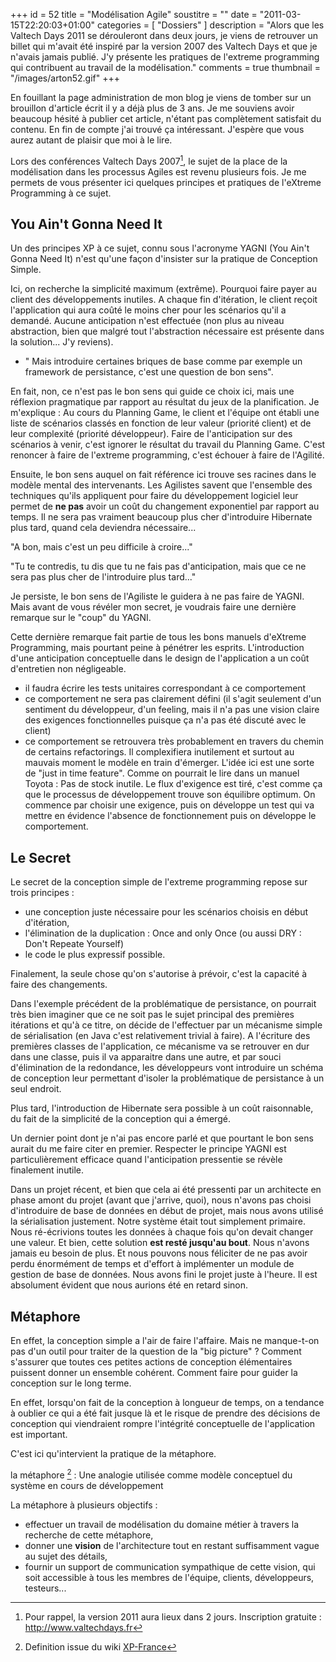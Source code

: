+++
id = 52
title = "Modélisation Agile"
soustitre = ""
date = "2011-03-15T22:20:03+01:00"
categories = [ "Dossiers" ]
description = "Alors que les Valtech Days 2011 se dérouleront dans deux jours, je viens de retrouver un billet qui m'avait été inspiré par la version 2007 des Valtech Days et que je n'avais jamais publié. J'y présente les pratiques de l'extreme programming qui contribuent au travail de la modélisation."
comments = true
thumbnail = "/images/arton52.gif"
+++

<div class="chapo">En fouillant la page administration de mon blog je viens de tomber sur un brouillon d'article écrit il y a déjà plus de 3 ans. Je me souviens avoir beaucoup hésité à publier cet article, n'étant pas complètement satisfait du contenu. En fin de compte j'ai trouvé ça intéressant. J'espère que vous aurez autant de plaisir que moi à le lire.</div>

Lors des conférences Valtech Days 2007[^1], le sujet de la place de la modélisation dans les processus Agiles est revenu plusieurs fois. Je me permets de vous présenter ici quelques principes et pratiques de l'eXtreme Programming à ce sujet.

[^1]: Pour rappel, la version 2011 aura lieux dans 2 jours. Inscription gratuite&nbsp;: http://www.valtechdays.fr

## You Ain't Gonna Need It
Un des principes XP à ce sujet, connu sous l'acronyme YAGNI (You Ain't Gonna Need It) n'est qu'une façon d'insister sur la pratique de Conception Simple.

Ici, on recherche la simplicité maximum (extrême). Pourquoi faire payer au client des développements inutiles. A chaque fin d'itération, le client reçoit l'application qui aura coûté le moins cher pour les scénarios qu'il a demandé. Aucune anticipation n'est effectuée (non plus au niveau abstraction, bien que malgré tout l'abstraction nécessaire est présente dans la solution... J'y reviens).

- " Mais introduire certaines briques de base comme par exemple un framework de persistance, c'est une question de bon sens".

En fait, non, ce n'est pas le bon sens qui guide ce choix ici, mais une réflexion pragmatique par rapport au résultat du jeux de la planification.
Je m'explique&nbsp;:
Au cours du Planning Game, le client et l'équipe ont établi une liste de scénarios classés en fonction de leur valeur (priorité client) et de leur complexité (priorité développeur). Faire de l'anticipation sur des scénarios à venir, c'est ignorer le résultat du travail du Planning Game. C'est renoncer à faire de l'extreme programming, c'est échouer à faire de l'Agilité. 

Ensuite, le bon sens auquel on fait référence ici trouve ses racines dans le modèle mental des intervenants. Les Agilistes savent que l'ensemble des techniques qu'ils appliquent pour faire du développement logiciel leur permet de **ne pas** avoir un coût du changement exponentiel par rapport au temps. Il ne sera pas vraiment beaucoup plus cher d'introduire Hibernate plus tard, quand cela deviendra nécessaire... 

"A bon, mais c'est un peu difficile à croire..."

"Tu te contredis, tu dis que tu ne fais pas d'anticipation, mais que ce ne sera pas plus cher de l'introduire plus tard..."

Je persiste, le bon sens de l'Agiliste le guidera à ne pas faire de YAGNI. 
Mais avant de vous révéler mon secret, je voudrais faire une dernière remarque sur le "coup" du YAGNI.

Cette dernière remarque fait partie de tous les bons manuels d'eXtreme Programming, mais pourtant peine à pénétrer les esprits. L'introduction d'une anticipation conceptuelle dans le design de l'application a un coût d'entretien non négligeable. 
- il faudra écrire les tests unitaires correspondant à ce comportement
- ce comportement ne sera pas clairement défini (il s'agit seulement d'un sentiment du développeur, d'un feeling, mais il n'a pas une vision claire des exigences fonctionnelles puisque ça n'a pas été discuté avec le client)
- ce comportement se retrouvera très probablement en travers du chemin de certains refactorings. Il complexifiera inutilement et surtout au mauvais moment le modèle en train d'émerger.
L'idée ici est une sorte de "just in time feature". Comme on pourrait le lire dans un manuel Toyota&nbsp;: Pas de stock inutile. Le flux d'exigence est tiré, c'est comme ça que le processus de développement trouve son équilibre optimum. On commence par choisir une exigence, puis on développe un test qui va mettre en évidence l'absence de fonctionnement puis on développe le comportement.

## Le Secret
Le secret de la conception simple de l'extreme programming repose sur trois principes&nbsp;:

- une conception juste nécessaire pour les scénarios choisis en début d'itération,
- l'élimination de la duplication&nbsp;: Once and only Once (ou aussi DRY&nbsp;: Don't Repeate Yourself)
- le code le plus expressif possible.


Finalement, la seule chose qu'on s'autorise à prévoir, c'est la capacité à faire des changements. 

Dans l'exemple précédent de la problématique de persistance, on pourrait très bien imaginer que ce ne soit pas le sujet principal des premières itérations et qu'à ce titre, on décide de l'effectuer par un mécanisme simple de sérialisation (en Java c'est relativement trivial à faire). A l'écriture des premières classes de l'application, ce mécanisme va se retrouver en dur dans une classe, puis il va apparaitre dans une autre, et par souci d'élimination de la redondance, les développeurs vont introduire un schéma de conception leur permettant d'isoler la problématique de persistance à un seul endroit.

Plus tard, l'introduction de Hibernate sera possible à un coût raisonnable, du fait de la simplicité de la conception qui a émergé.

Un dernier point dont je n'ai pas encore parlé et que pourtant le bon sens aurait du me faire citer en premier. Respecter le principe YAGNI est particulièrement efficace quand l'anticipation pressentie se révèle finalement inutile.

Dans un projet récent, et bien que cela ai été pressenti par un architecte en phase amont du projet (avant que j'arrive, quoi), nous n'avons pas choisi d'introduire de base de données en début de projet, mais nous avons utilisé la sérialisation justement. Notre système était tout simplement primaire. Nous ré-écrivions toutes les données à chaque fois qu'on devait changer une valeur.
Et bien, cette solution **est resté jusqu'au bout**. Nous n'avons jamais eu besoin de plus. Et nous pouvons nous féliciter de ne pas avoir perdu énormément de temps et d'effort à implémenter un module de gestion de base de données. Nous avons fini le projet juste à l'heure. Il est absolument évident que nous aurions été en retard sinon.

## Métaphore

En effet, la conception simple a l'air de faire l'affaire. Mais ne manque-t-on pas d'un outil pour traiter de la question de la "big picture"&nbsp;? Comment s'assurer que toutes ces petites actions de conception élémentaires puissent donner un ensemble cohérent. Comment faire pour guider la conception sur le long terme. 

En effet, lorsqu'on fait de la conception à longueur de temps, on a tendance à oublier ce qui a été fait jusque là et le risque de prendre des décisions de conception qui viendraient rompre l'intégrité conceptuelle de l'application est important. 

C'est ici qu'intervient la pratique de la métaphore.

la métaphore [^2]&nbsp;: Une analogie utilisée comme modèle conceptuel du système en cours de développement

[^2]: Definition issue du wiki [XP-France](http://xp-france.net/cgi-bin/wiki.pl?TreizePratiques) 

La métaphore à plusieurs objectifs&nbsp;:

- effectuer un travail de modélisation du domaine métier à travers la recherche de cette métaphore,
- donner une **vision** de l'architecture tout en restant suffisamment vague au sujet des détails,
- fournir un support de communication sympathique de cette vision, qui soit accessible à tous les membres de l'équipe, clients, développeurs, testeurs...
